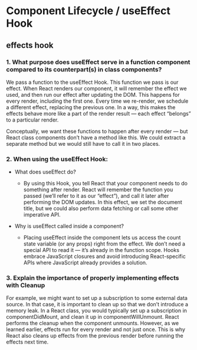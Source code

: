 # Component Lifecycle / useEffect Hook

## effects hook

### 1. What purpose does useEffect serve in a function component compared to its counterpart(s) in class components?

We pass a function to the useEffect Hook. This function we pass is our effect. When React renders our component, it will remember the effect we used, and then run our effect after updating the DOM. This happens for every render, including the first one. Every time we re-render, we schedule a different effect, replacing the previous one. In a way, this makes the effects behave more like a part of the render result — each effect “belongs” to a particular render.

Conceptually, we want these functions to happen after every render — but React class components don’t have a method like this. We could extract a separate method but we would still have to call it in two places.

### 2. When using the useEffect Hook:

- What does useEffect do?

  - By using this Hook, you tell React that your component needs to do something after render. React will remember the function you passed (we’ll refer to it as our “effect”), and call it later after performing the DOM updates. In this effect, we set the document title, but we could also perform data fetching or call some other imperative API.

- Why is useEffect called inside a component?

  - Placing useEffect inside the component lets us access the count state variable (or any props) right from the effect. We don’t need a special API to read it — it’s already in the function scope. Hooks embrace JavaScript closures and avoid introducing React-specific APIs where JavaScript already provides a solution.

### 3. Explain the importance of properly implementing effects with Cleanup

For example, we might want to set up a subscription to some external data source. In that case, it is important to clean up so that we don’t introduce a memory leak. In a React class, you would typically set up a subscription in componentDidMount, and clean it up in componentWillUnmount. React performs the cleanup when the component unmounts. However, as we learned earlier, effects run for every render and not just once. This is why React also cleans up effects from the previous render before running the effects next time.